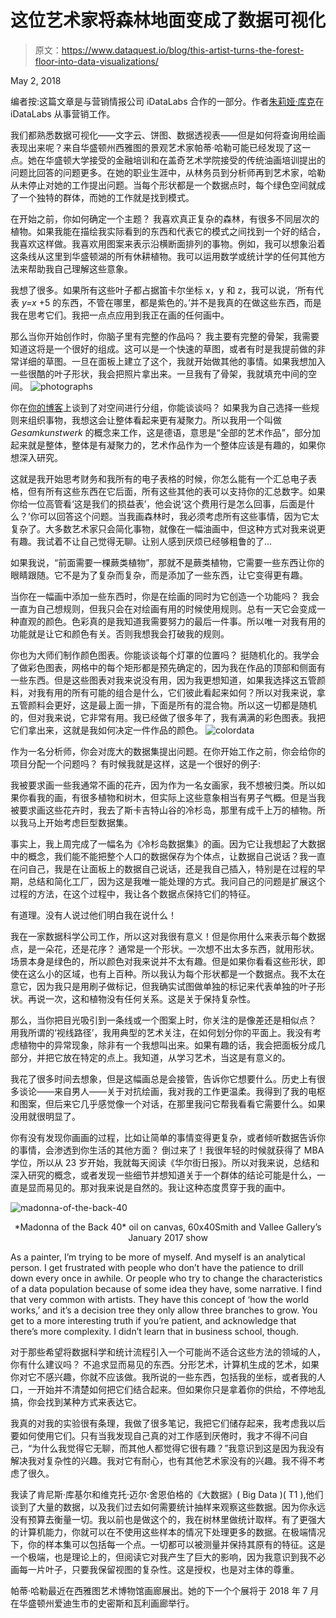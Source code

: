 # 这位艺术家将森林地面变成了数据可视化

> 原文：<https://www.dataquest.io/blog/this-artist-turns-the-forest-floor-into-data-visualizations/>

May 2, 2018

编者按:这篇文章是与营销情报公司 iDataLabs 合作的一部分。作者[朱莉娅·库克](https://www.linkedin.com/in/jreedcook/)在 iDataLabs 从事营销工作。

我们都熟悉数据可视化——文字云、饼图、数据透视表——但是如何将查询用绘画表现出来呢？来自华盛顿州西雅图的景观艺术家帕蒂·哈勒可能已经发现了这一点。她在华盛顿大学接受的金融培训和在盖奇艺术学院接受的传统油画培训提出的问题比回答的问题更多。在她的职业生涯中，从林务员到分析师再到艺术家，哈勒从未停止对她的工作提出问题。当每个形状都是一个数据点时，每个绿色空间就成了一个独特的群体，而她的工作就是找到模式。

在开始之前，你如何确定一个主题？
我喜欢真正复杂的森林，有很多不同层次的植物。如果我能在描绘我实际看到的东西和代表它的模式之间找到一个好的结合，我喜欢这样做。我喜欢用图案来表示沿横断面排列的事物。例如，我可以想象沿着这条线从这里到华盛顿湖的所有休耕植物。我可以运用数学或统计学的任何其他方法来帮助我自己理解这些意象。

我想了很多。如果所有这些叶子都占据笛卡尔坐标 x，y 和 z，我可以说，‘所有代表 *y=x* +5 的东西，不管在哪里，都是紫色的。’并不是我真的在做这些东西，而是我在思考它们。我把一点点应用到我正在画的任何画中。

那么当你开始创作时，你脑子里有完整的作品吗？
我主要有完整的骨架，我需要知道这将是一个很好的组成。这可以是一个快速的草图，或者有时是我提前做的非常详细的草图。一旦在面板上建立了这个，我就开始做其他的事情。如果我想加入一些很酷的叶子形状，我会把照片拿出来。一旦我有了骨架，我就填充中间的空间。
![photographs](img/a95d2bb9b8ebf7e212de4257d30315b0.png)

你在[你的博客](https://pattyhaller.com/1454-2/)上谈到了对空间进行分组，你能谈谈吗？
如果我为自己选择一些规则来组织事物，我想这会让整体看起来更有凝聚力。所以我用一个叫做 *Gesamkunstwerk* 的概念来工作，这是德语，意思是“全部的艺术作品”，部分加起来就是整体，整体是有凝聚力的，艺术作品作为一个整体应该是有趣的，如果你想深入研究。

这就是我开始思考财务和我所有的电子表格的时候，你怎么能有一个汇总电子表格，但有所有这些东西在它后面，所有这些其他的表可以支持你的汇总数字。如果你给一位高管看‘这是我们的损益表’，他会说‘这个费用行是怎么回事，后面是什么？’你可以回答这个问题。当我画森林时，我必须考虑所有这些事情，因为它太复杂了。大多数艺术家只会简化事物，就像在一幅油画中，但这种方式对我来说更有趣。我试着不让自己觉得无聊。让别人感到厌烦已经够粗鲁的了…

如果我说，“前面需要一棵蕨类植物”，那就不是蕨类植物，它需要一些东西让你的眼睛跟随。它不是为了复杂而复杂，而是添加了一些东西，让它变得更有趣。

当你在一幅画中添加一些东西时，你是在绘画的同时为它创造一个功能吗？
我会一直为自己想规则，但我只会在对绘画有用的时候使用规则。总有一天它会变成一种直观的颜色。色彩真的是我知道我需要努力的最后一件事。所以唯一对我有用的功能就是让它和颜色有关。否则我想我会打破我的规则。

你也为大师们制作颜色图表。你能谈谈每个灯罩的位置吗？
挺随机化的。我学会了做彩色图表，网格中的每个矩形都是预先确定的，因为我在作品的顶部和侧面有一些东西。但是这些图表对我来说没有用，因为我更想知道，如果我选择这五管颜料，对我有用的所有可能的组合是什么，它们彼此看起来如何？所以对我来说，拿五管颜料会更好，这是最上面一排，下面是所有的混合物。所以这一切都是随机的，但对我来说，它非常有用。我已经做了很多年了，我有满满的彩色图表。我把它们拿出来，这就是我如何决定一件作品的颜色。
![colordata](img/dd7ee1f1984a584a7f3cdab9e3823f65.png)

作为一名分析师，你会对庞大的数据集提出问题。在你开始工作之前，你会给你的项目分配一个问题吗？
有时候我就是这样，这是一个很好的例子:

我被要求画一些我通常不画的花卉，因为作为一名女画家，我不想被归类。所以如果你看我的画，有很多植物和树木，但实际上这些意象相当有男子气概。但是当我被要求画这些花卉时，我去了斯卡吉特山谷的冷杉岛，那里有成千上万的植物。所以我马上开始考虑巨型数据集。

事实上，我上周完成了一幅名为《冷杉岛数据集》的画。因为它让我想起了大数据中的概念，我们能不能把整个人口的数据保存为个体点，让数据自己说话？我一直在问自己，我是在让面板上的数据自己说话，还是我自己插入，特别是在过程的早期，总结和简化工厂，因为这是我唯一能处理的方式。我问自己的问题是扩展这个过程的方法，在这个过程中，我让各个数据点保持它们的特征。

有道理。没有人说过他们明白我在说什么！

我在一家数据科学公司工作，所以这对我很有意义！但是你用什么来表示每个数据点，是一朵花，还是花序？
通常是一个形状。一次想不出太多东西，就用形状。场景本身是绿色的，所以颜色对我来说并不太有趣。但是如果你看看这些形状，即使在这么小的区域，也有上百种。所以我认为每个形状都是一个数据点。我不太在意它，因为我只是用刷子做标记，但我确实试图做单独的标记来代表单独的叶子形状。再说一次，这和植物没有任何关系。这是关于保持复杂性。

那么，当你把目光吸引到一条线或一个图案上时，你关注的是像差还是相似点？
用我所谓的‘视线路径’，我用典型的艺术关注，在如何划分你的平面上。我没有考虑植物中的异常现象，除非有一个我想叫出来。如果有趣的话，我会把面板分成几部分，并把它放在特定的点上。我知道，从学习艺术，当这是有意义的。

我花了很多时间去想象，但是这幅画总是会接管，告诉你它想要什么。历史上有很多谈论——来自男人——关于对抗绘画，我对我的工作更温柔。我得到了我的电枢和图案，但后来它几乎感觉像一个对话，在那里我问它帮我看看它需要什么。如果没用就很明显了。

你有没有发现你画画的过程，比如让简单的事情变得更复杂，或者倾听数据告诉你的事情，会渗透到你生活的其他方面？
倒过来了！我很年轻的时候就获得了 MBA 学位，所以从 23 岁开始，我就每天阅读《华尔街日报》。所以对我来说，总结和深入研究的概念，或者发现一些细节并想知道关于一个群体的结论可能是什么，一直是显而易见的。那对我来说是自然的。我让这种态度贯穿于我的画中。

![madonna-of-the-back-40](img/eb273ade4314e2e50159b2f520e333f1.png)

<center>*Madonna of the Back 40* oil on canvas, 60x40Smith and Vallee Gallery’s January 2017 show</center>

As a painter, I’m trying to be more of myself. And myself is an analytical person. I get frustrated with people who don’t have the patience to drill down every once in awhile. Or people who try to change the characteristics of a data population because of some idea they have, some narrative. I find that very common with artists. They have this concept of ‘how the world works,’ and it’s a decision tree they only allow three branches to grow. You get to a more interesting truth if you’re patient, and acknowledge that there’s more complexity. I didn’t learn that in business school, though.

对于那些希望将数据科学和统计流程引入一个可能尚不适合这些方法的领域的人，你有什么建议吗？
不追求显而易见的东西。分形艺术，计算机生成的艺术，如果你对它不感兴趣，你就不应该做。我所说的一些东西，包括我的坐标，或者我的人口，一开始并不清楚如何把它们结合起来。但如果你只是拿着你的供给，不停地乱搞，你会找到某种方式来表达它。

我真的对我的实验很有条理，我做了很多笔记，我把它们储存起来，我考虑我以后要如何使用它们。只有当我发现自己真的对工作感到厌倦时，我才不得不问自己，“为什么我觉得它无聊，而其他人都觉得它很有趣？”我意识到这是因为我没有解决我对复杂性的兴趣。我对它有耐心，也有其他艺术家没有的兴趣。我不得不考虑了很久。

我读了肯尼斯·库基尔和维克托·迈尔·舍恩伯格的《大数据》( Big Data )( T1 ),他们谈到了大量的数据，以及我们过去如何需要统计抽样来观察这些数据。因为你永远没有预算去衡量一切。我以前也是做这个的，我在树林里做统计取样。有了更强大的计算机能力，你就可以在不使用这些样本的情况下处理更多的数据。在极端情况下，你的样本集可以包括每一个点。一切都可以被测量并保持其原有的特征。这是一个极端，也是理论上的，但阅读它对我产生了巨大的影响，因为我意识到我不必画每一片叶子，只要我保留视图的复杂性。这是授权，也是对主体的尊重。

帕蒂·哈勒最近在西雅图艺术博物馆画廊展出。她的下一个个展将于 2018 年 7 月在华盛顿州爱迪生市的史密斯和瓦利画廊举行。